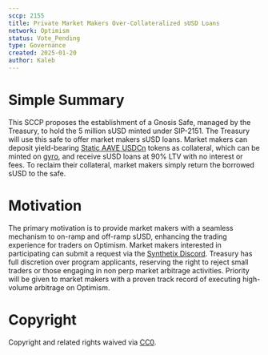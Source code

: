 ```yaml
---
sccp: 2155
title: Private Market Makers Over-Collateralized sUSD Loans
network: Optimism
status: Vote_Pending
type: Governance
created: 2025-01-20
author: Kaleb
---
```


# Simple Summary

This SCCP proposes the establishment of a Gnosis Safe, managed by the Treasury, to hold the 5 million sUSD minted under SIP-2151. The Treasury will use this safe to offer market makers sUSD loans. Market makers can deposit yield-bearing [Static AAVE USDCn](https://optimistic.etherscan.io/address/0x4dd03dfd36548c840b563745e3fbec320f37ba7e) tokens as collateral, which can be minted on [gyro](https://app.gyro.finance/pools/optimism/e-clp/0x8bb826afc0ff7d2c034a2883f4c461ffd238e1c3/aave-deposit-redeem/), and receive sUSD loans at 90% LTV with no interest or fees. To reclaim their collateral, market makers simply return the borrowed sUSD to the safe.


# Motivation

The primary motivation is to provide market makers with a seamless mechanism to on-ramp and off-ramp sUSD, enhancing the trading experience for traders on Optimism.
Market makers interested in participating can submit a request via the [Synthetix Discord](https://discord.gg/88Ee8meP). Treasury has full discretion over program applicants, reserving the right to reject small traders or those engaging in non perp market arbitrage activities. Priority will be given to market makers with a proven track record of executing high-volume arbitrage on Optimism.


# Copyright
Copyright and related rights waived via [CC0](https://creativecommons.org/publicdomain/zero/1.0/).
